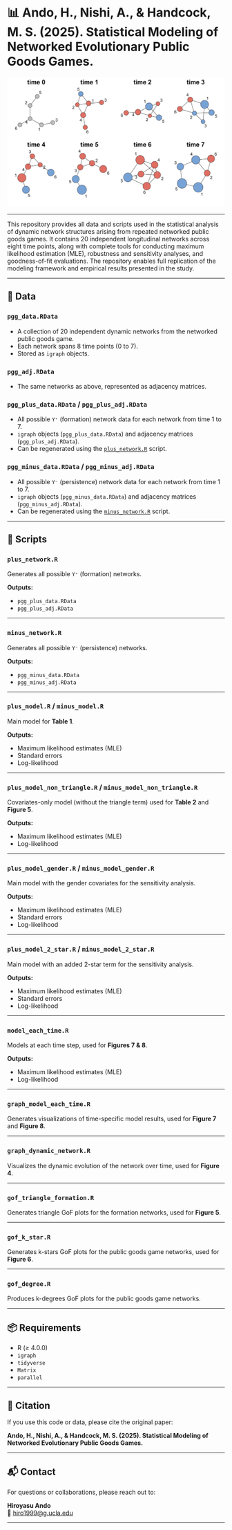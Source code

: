 # 📊 Ando, H., Nishi, A., & Handcock, M. S. (2025). Statistical Modeling of Networked Evolutionary Public Goods Games.

<img src="result/featured.jpg" width="600" height="300" alt="PGG networks"/>

------------------------------------------------------------------------

This repository provides all data and scripts used in the statistical analysis of dynamic network structures arising from repeated networked public goods games. It contains 20 independent longitudinal networks across eight time points, along with complete tools for conducting maximum likelihood estimation (MLE), robustness and sensitivity analyses, and goodness-of-fit evaluations. The repository enables full replication of the modeling framework and empirical results presented in the study. 

------------------------------------------------------------------------

## 📁 Data

### `pgg_data.RData`

-   A collection of 20 independent dynamic networks from the networked
    public goods game.
-   Each network spans 8 time points (0 to 7).
-   Stored as `igraph` objects.

### `pgg_adj.RData`

-   The same networks as above, represented as adjacency matrices.

### `pgg_plus_data.RData` / `pgg_plus_adj.RData`

-   All possible `Y⁺` (formation) network data for each
    network from time 1 to 7.
-   `igraph` objects (`pgg_plus_data.RData`) and adjacency matrices
    (`pgg_plus_adj.RData`).
-   Can be regenerated using the [`plus_network.R`](#scripts) script.

### `pgg_minus_data.RData` / `pgg_minus_adj.RData`

-   All possible `Y⁻` (persistence) network data for
    each network from time 1 to 7.
-   `igraph` objects (`pgg_minus_data.RData`) and adjacency matrices
    (`pgg_minus_adj.RData`).
-   Can be regenerated using the [`minus_network.R`](#scripts) script.

------------------------------------------------------------------------

## 📜 Scripts

### `plus_network.R`

Generates all possible `Y⁺` (formation) networks.

**Outputs:**  

- `pgg_plus_data.RData` 
- `pgg_plus_adj.RData`

------------------------------------------------------------------------

### `minus_network.R`

Generates all possible `Y⁻` (persistence) networks.

**Outputs:**  

- `pgg_minus_data.RData` 
- `pgg_minus_adj.RData`

------------------------------------------------------------------------

### `plus_model.R` / `minus_model.R`  
Main model for **Table 1**. 

**Outputs:**  

- Maximum likelihood estimates (MLE)  
- Standard errors  
- Log-likelihood  

------------------------------------------------------------------------

### `plus_model_non_triangle.R` / `minus_model_non_triangle.R`  
Covariates-only model (without the triangle term) used for **Table 2** and **Figure 5**.  

**Outputs:**  

- Maximum likelihood estimates (MLE)  
- Log-likelihood  

------------------------------------------------------------------------

### `plus_model_gender.R` / `minus_model_gender.R`  
Main model with the gender covariates for the sensitivity analysis.  

**Outputs:**  

- Maximum likelihood estimates (MLE)  
- Standard errors  
- Log-likelihood  

------------------------------------------------------------------------

### `plus_model_2_star.R` / `minus_model_2_star.R`  
Main model with an added 2-star term for the sensitivity analysis.  

**Outputs:**  

- Maximum likelihood estimates (MLE)  
- Standard errors  
- Log-likelihood  

------------------------------------------------------------------------

### `model_each_time.R`  
Models at each time step, used for **Figures 7 & 8**.  

**Outputs:**  

- Maximum likelihood estimates (MLE)  
- Log-likelihood  

------------------------------------------------------------------------

### `graph_model_each_time.R`  
Generates visualizations of time-specific model results, used for **Figure 7** and **Figure 8**. 

------------------------------------------------------------------------

### `graph_dynamic_network.R`  
Visualizes the dynamic evolution of the network over time, used for **Figure 4**.  

------------------------------------------------------------------------

### `gof_triangle_formation.R`  
Generates triangle GoF plots for the formation networks, used for **Figure 5**.  

------------------------------------------------------------------------

### `gof_k_star.R`  
Generates k-stars GoF plots for the public goods game networks, used for **Figure 6**. 

------------------------------------------------------------------------

### `gof_degree.R`  
Produces k-degrees GoF plots for the public goods game networks.

------------------------------------------------------------------------

## 📦 Requirements

-   R (≥ 4.0.0)
-   `igraph`
-   `tidyverse`
-   `Matrix`
-   `parallel`

------------------------------------------------------------------------

## 📄 Citation

If you use this code or data, please cite the original paper: 

**Ando, H., Nishi, A., & Handcock, M. S. (2025). Statistical Modeling of Networked Evolutionary Public Goods Games.**

-----------------------------------------------------------------------

## 📬 Contact

For questions or collaborations, please reach out to:

**Hiroyasu Ando**  
📧 hiro1999@g.ucla.edu

-----------------------------------------------------------------------
